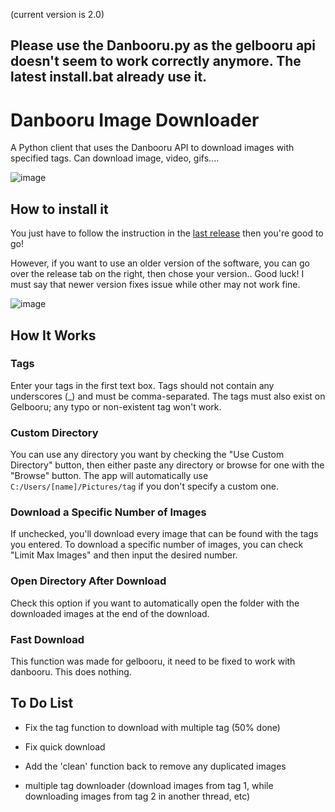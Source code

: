 (current version is 2.0)

## Please use the Danbooru.py as the gelbooru api doesn't seem to work correctly anymore. The latest install.bat already use it.

# Danbooru Image Downloader

A Python client that uses the Danbooru API to download images with specified tags. Can download image, video, gifs....

![image](https://github.com/user-attachments/assets/96c83b14-7a55-4e6f-9e22-5b2d9daed99c)


## How to install it

You just have to follow the instruction in the [last release](https://github.com/neoluigi4123/Gelbooru-Image-Downloader/releases/latest) then you're good to go!

However, if you want to use an older version of the software, you can go over the release tab on the right, then chose your version.. Good luck! I must say that newer version fixes issue while other may not work fine.

![image](https://github.com/user-attachments/assets/da2f524c-178d-46f3-b609-e8a65f8e25fa)


## How It Works

### Tags
Enter your tags in the first text box. Tags should not contain any underscores (_) and must be comma-separated. The tags must also exist on Gelbooru; any typo or non-existent tag won't work.

### Custom Directory
You can use any directory you want by checking the "Use Custom Directory" button, then either paste any directory or browse for one with the "Browse" button. The app will automatically use `C:/Users/[name]/Pictures/tag` if you don't specify a custom one.

### Download a Specific Number of Images
If unchecked, you'll download every image that can be found with the tags you entered. To download a specific number of images, you can check "Limit Max Images" and then input the desired number.

### Open Directory After Download
Check this option if you want to automatically open the folder with the downloaded images at the end of the download.

### Fast Download
This function was made for gelbooru, it need to be fixed to work with danbooru. This does nothing.

## To Do List
- Fix the tag function to download with multiple tag (50% done)
- Fix quick download
- Add the 'clean' function back to remove any duplicated images

- multiple tag downloader (download images from tag 1, while downloading images from tag 2 in another thread, etc)
